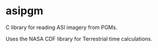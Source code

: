 # asipgm
 C library for reading ASI imagery from PGMs.

Uses the NASA CDF library for Terrestrial time calculations.
